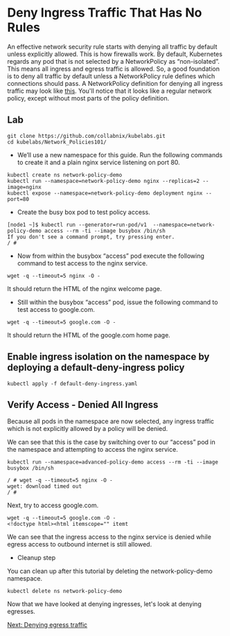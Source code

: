 # Deny Ingress Traffic That Has No Rules

An effective network security rule starts with denying all traffic by default unless explicitly allowed. This is how firewalls work. By default, Kubernetes regards any pod that is not selected by a NetworkPolicy as “non-isolated”. This means all ingress and egress traffic is allowed. So, a good foundation is to deny all traffic by default unless a NetworkPolicy rule defines which connections should pass. A NetworkPolicy definition for denying all ingress traffic may look like [this](./default-deny-ingress.yaml). You'll notice that it looks like a regular network policy, except without most parts of the policy definition.

## Lab
```
git clone https://github.com/collabnix/kubelabs.git
cd kubelabs/Network_Policies101/
```
- We’ll use a new namespace for this guide. Run the following commands to create it and a plain nginx service listening on port 80.
```
kubectl create ns network-policy-demo
kubectl run --namespace=network-policy-demo nginx --replicas=2 --image=nginx
kubectl expose --namespace=network-policy-demo deployment nginx --port=80
```
- Create the busy box pod to test policy access.
```
[node1 ~]$ kubectl run --generator=run-pod/v1  --namespace=network-policy-demo access --rm -ti --image busybox /bin/sh
If you don't see a command prompt, try pressing enter.
/ #
```
- Now from within the busybox “access” pod execute the following command to test access to the nginx service.

```
wget -q --timeout=5 nginx -O -
```
It should return the HTML of the nginx welcome page.


- Still within the busybox “access” pod, issue the following command to test access to google.com.

```
wget -q --timeout=5 google.com -O -
```
It should return the HTML of the google.com home page.

## Enable ingress isolation on the namespace by deploying a default-deny-ingress policy

```
kubectl apply -f default-deny-ingress.yaml
```
## Verify Access - Denied All Ingress

Because all pods in the namespace are now selected, any ingress traffic which is not explicitly allowed by a policy will be denied.

We can see that this is the case by switching over to our “access” pod in the namespace and attempting to access the nginx service.

```
kubectl run --namespace=advanced-policy-demo access --rm -ti --image busybox /bin/sh

/ # wget -q --timeout=5 nginx -O -
wget: download timed out
/ #
```
Next, try to access google.com.

```
wget -q --timeout=5 google.com -O -
<!doctype html><html itemscope="" itemt
```
We can see that the ingress access to the nginx service is denied while egress access to outbound internet is still allowed.

- Cleanup step

You can clean up after this tutorial by deleting the network-policy-demo namespace.

```
kubectl delete ns network-policy-demo
```

Now that we have looked at denying ingresses, let's look at denying egresses.

[Next: Denying egress traffic](./Deny_egress_traffic_that_has_no_rules.md)